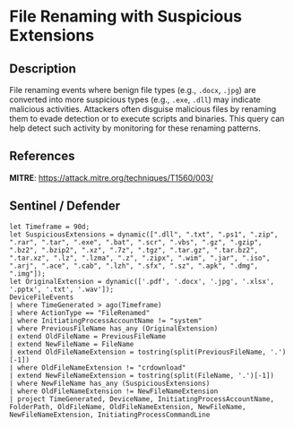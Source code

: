 # File Renaming with Suspicious Extensions

## Description
File renaming events where benign file types (e.g., `.docx`, `.jpg`) are converted into more suspicious types (e.g., `.exe`, `.dll`) may indicate malicious activities. Attackers often disguise malicious files by renaming them to evade detection or to execute scripts and binaries. This query can help detect such activity by monitoring for these renaming patterns.

## References
**MITRE**: https://attack.mitre.org/techniques/T1560/003/

## Sentinel / Defender
```kql
let Timeframe = 90d;
let SuspiciousExtensions = dynamic([".dll", ".txt", ".ps1", ".zip", ".rar", ".tar", ".exe", ".bat", ".scr", ".vbs", ".gz", ".gzip", ".bz2", ".bzip2", ".xz", ".7z", ".tgz", ".tar.gz", ".tar.bz2", ".tar.xz", ".lz", ".lzma", ".z", ".zipx", ".wim", ".jar", ".iso", ".arj", ".ace", ".cab", ".lzh", ".sfx", ".sz", ".apk", ".dmg", ".img"]);
let OriginalExtension = dynamic(['.pdf', '.docx', '.jpg', '.xlsx', '.pptx', '.txt', '.wav']);
DeviceFileEvents
| where TimeGenerated > ago(Timeframe)
| where ActionType == "FileRenamed"
| where InitiatingProcessAccountName != "system"
| where PreviousFileName has_any (OriginalExtension)
| extend OldFileName = PreviousFileName
| extend NewFileName = FileName
| extend OldFileNameExtension = tostring(split(PreviousFileName, '.')[-1]) 
| where OldFileNameExtension != "crdownload"
| extend NewFileNameExtension = tostring(split(FileName, '.')[-1]) 
| where NewFileName has_any (SuspiciousExtensions)
| where OldFileNameExtension != NewFileNameExtension
| project TimeGenerated, DeviceName, InitiatingProcessAccountName, FolderPath, OldFileName, OldFileNameExtension, NewFileName, NewFileNameExtension, InitiatingProcessCommandLine
```
